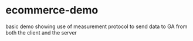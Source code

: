 ecommerce-demo
==============

basic demo showing use of measurement protocol to send data to GA from both the client and the server
